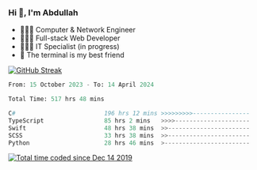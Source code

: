 <h3>Hi 👋, I'm Abdullah</h3>

- 👷🏼‍♂️ Computer & Network Engineer
- 👨🏻‍💻 Full-stack Web Developer
- 👨🏻‍💻 IT Specialist (in progress)
- 🖤 The terminal is my best friend

[![GitHub Streak](https://streak-stats.demolab.com?user=al3bad&theme=transparent&date_format=j%20M%5B%20Y%5D)](https://git.io/streak-stats)

<!--START_SECTION:waka-->

```python
From: 15 October 2023 - To: 14 April 2024

Total Time: 517 hrs 48 mins

C#                         196 hrs 12 mins >>>>>>>>>----------------   37.48 %
TypeScript                 85 hrs 2 mins   >>>>---------------------   16.25 %
Swift                      48 hrs 38 mins  >>-----------------------   09.29 %
SCSS                       33 hrs 38 mins  >>-----------------------   06.43 %
Python                     28 hrs 46 mins  >------------------------   05.50 %
```

<!--END_SECTION:waka-->

<p>
  <a href="https://wakatime.com/@ce2a2aac-0d6b-4d65-b864-8a4bcaf12967"><img src="https://wakatime.com/badge/user/ce2a2aac-0d6b-4d65-b864-8a4bcaf12967.svg" alt="Total time coded since Dec 14 2019" /></a>
</p>

